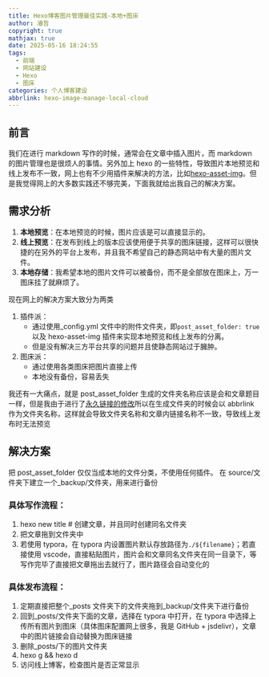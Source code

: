 ```yaml
---
title: Hexo博客图片管理最佳实践-本地+图床
author: 濬哲
copyright: true
mathjax: true
date: 2025-05-16 18:24:55
tags:
  - 前端
  - 网站建设
  - Hexo
  - 图床
categories: 个人博客建设
abbrlink: hexo-image-manage-local-cloud
---
```


## 前言

我们在进行 markdown 写作的时候，通常会在文章中插入图片，而 markdown 的图片管理也是很烦人的事情。另外加上 hexo 的一些特性，导致图片本地预览和线上发布不一致，网上也有不少用插件来解决的方法，比如[hexo-asset-img](https://github.com/yiyungent/hexo-asset-img)。但是我觉得网上的大多数实践还不够完美，下面我就给出我自己的解决方案。

<!--more-->

## 需求分析

1. **本地预览**：在本地预览的时候，图片应该是可以直接显示的。
2. **线上预览**：在发布到线上的版本应该使用便于共享的图床链接，这样可以很快捷的在另外的平台上发布，并且我不希望自己的静态网站中有大量的图片文件。
3. **本地存储**：我希望本地的图片文件可以被备份，而不是全部放在图床上，万一图床挂了就麻烦了。

现在网上的解决方案大致分为两类

1. 插件派：
   - 通过使用\_config.yml 文件中的附件文件夹，即`post_asset_folder: true`以及 hexo-asset-img 插件来实现本地预览和线上发布的分离。
   - 但是没有解决三方平台共享的问题并且使静态网站过于臃肿。
2. 图床派：
   - 通过使用各类图床把图片直接上传
   - 本地没有备份，容易丢失

我还有一大痛点，就是 post_asset_folder 生成的文件夹名称应该是会和文章题目一样，但是我由于进行了[永久链接的修改](https://junzhe.top/posts/hexo-posts-folder-manage.html)所以在生成文件夹的时候会以 abbrlink 作为文件夹名称，这样就会导致文件夹名称和文章内链接名称不一致，导致线上发布时无法预览

## 解决方案

把 post_asset_folder 仅仅当成本地的文件分类，不使用任何插件。
在 source/文件夹下建立一个\_backup/文件夹，用来进行备份

### 具体写作流程：

1. hexo new title # 创建文章，并且同时创建同名文件夹
2. 把文章拖到文件夹中
3. 若使用 typora，在 typora 内设置图片默认存放路径为`./${filename}`；若直接使用 vscode，直接粘贴图片，图片会和文章同名文件夹在同一目录下，等写作完毕了直接把文章拖出去就行了，图片路径会自动变化的

### 具体发布流程：

1. 定期直接把整个\_posts 文件夹下的文件夹拖到\_backup/文件夹下进行备份
2. 回到\_posts/文件夹下面的文章，选择在 typora 中打开，在 typora 中选择上传所有图片到图床（具体图床配置网上很多，我是 GitHub + jsdelivr），文章中的图片链接会自动替换为图床链接
3. 删除\_posts/下的图片文件夹
4. hexo g && hexo d
5. 访问线上博客，检查图片是否正常显示
